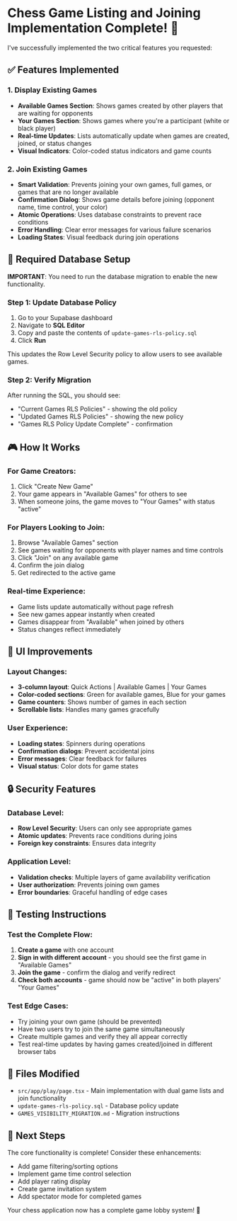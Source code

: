 # Chess Game Listing and Joining Implementation Complete! 🎉

I've successfully implemented the two critical features you requested:

## ✅ Features Implemented

### 1. **Display Existing Games**
- **Available Games Section**: Shows games created by other players that are waiting for opponents
- **Your Games Section**: Shows games where you're a participant (white or black player)
- **Real-time Updates**: Lists automatically update when games are created, joined, or status changes
- **Visual Indicators**: Color-coded status indicators and game counts

### 2. **Join Existing Games**
- **Smart Validation**: Prevents joining your own games, full games, or games that are no longer available
- **Confirmation Dialog**: Shows game details before joining (opponent name, time control, your color)
- **Atomic Operations**: Uses database constraints to prevent race conditions
- **Error Handling**: Clear error messages for various failure scenarios
- **Loading States**: Visual feedback during join operations

## 🔧 Required Database Setup

**IMPORTANT**: You need to run the database migration to enable the new functionality.

### Step 1: Update Database Policy
1. Go to your Supabase dashboard
2. Navigate to **SQL Editor**
3. Copy and paste the contents of `update-games-rls-policy.sql`
4. Click **Run**

This updates the Row Level Security policy to allow users to see available games.

### Step 2: Verify Migration
After running the SQL, you should see:
- "Current Games RLS Policies" - showing the old policy
- "Updated Games RLS Policies" - showing the new policy  
- "Games RLS Policy Update Complete" - confirmation

## 🎮 How It Works

### For Game Creators:
1. Click "Create New Game" 
2. Your game appears in "Available Games" for others to see
3. When someone joins, the game moves to "Your Games" with status "active"

### For Players Looking to Join:
1. Browse "Available Games" section
2. See games waiting for opponents with player names and time controls
3. Click "Join" on any available game
4. Confirm the join dialog
5. Get redirected to the active game

### Real-time Experience:
- Game lists update automatically without page refresh
- See new games appear instantly when created
- Games disappear from "Available" when joined by others
- Status changes reflect immediately

## 🎨 UI Improvements

### Layout Changes:
- **3-column layout**: Quick Actions | Available Games | Your Games
- **Color-coded sections**: Green for available games, Blue for your games
- **Game counters**: Shows number of games in each section
- **Scrollable lists**: Handles many games gracefully

### User Experience:
- **Loading states**: Spinners during operations
- **Confirmation dialogs**: Prevent accidental joins
- **Error messages**: Clear feedback for failures
- **Visual status**: Color dots for game states

## 🔒 Security Features

### Database Level:
- **Row Level Security**: Users can only see appropriate games
- **Atomic updates**: Prevents race conditions during joins
- **Foreign key constraints**: Ensures data integrity

### Application Level:
- **Validation checks**: Multiple layers of game availability verification
- **User authorization**: Prevents joining own games
- **Error boundaries**: Graceful handling of edge cases

## 🧪 Testing Instructions

### Test the Complete Flow:
1. **Create a game** with one account
2. **Sign in with different account** - you should see the first game in "Available Games"
3. **Join the game** - confirm the dialog and verify redirect
4. **Check both accounts** - game should now be "active" in both players' "Your Games"

### Test Edge Cases:
- Try joining your own game (should be prevented)
- Have two users try to join the same game simultaneously
- Create multiple games and verify they all appear correctly
- Test real-time updates by having games created/joined in different browser tabs

## 📁 Files Modified

- `src/app/play/page.tsx` - Main implementation with dual game lists and join functionality
- `update-games-rls-policy.sql` - Database policy update
- `GAMES_VISIBILITY_MIGRATION.md` - Migration instructions

## 🚀 Next Steps

The core functionality is complete! Consider these enhancements:
- Add game filtering/sorting options
- Implement game time control selection
- Add player rating display
- Create game invitation system
- Add spectator mode for completed games

Your chess application now has a complete game lobby system! 🎯
